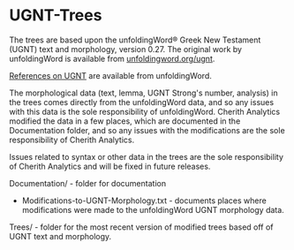 # UGNT-Trees
The trees are based upon the unfoldingWord® Greek New Testament (UGNT) text and morphology, version 0.27. The original work by unfoldingWord is available from [unfoldingword.org/ugnt](https://www.unfoldingword.org/ugnt).

[References on UGNT](https://www.unfoldingword.org/for-translators/content#UGNT) are available from unfoldingWord.

The morphological data (text, lemma, UGNT Strong's number, analysis) in the trees comes directly from the unfoldingWord data, and so any issues with this data is the sole responsibility of unfoldingWord.  Cherith Analytics modified the data in a few places, which are documented in the Documentation folder, and so any issues with the modifications are the sole responsibility of Cherith Analytics.

Issues related to syntax or other data in the trees are the sole responsibility of Cherith Analytics and will be fixed in future releases.

Documentation/ - folder for documentation
  * Modifications-to-UGNT-Morphology.txt - documents places where modifications were made to the unfoldingWord UGNT morphology data.

Trees/ - folder for the most recent version of modified trees based off of UGNT text and morphology.
